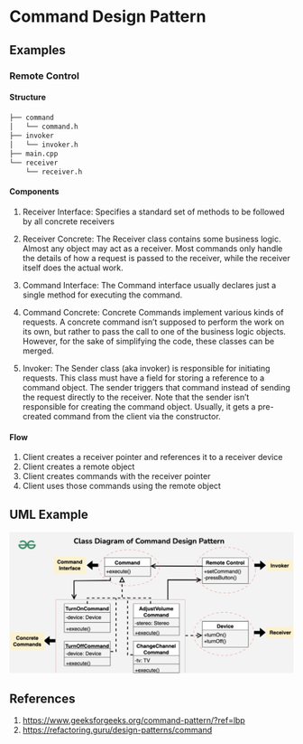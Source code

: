 # Command Design Pattern


## Examples

### Remote Control

#### Structure
```
├── command
│   └── command.h
├── invoker
│   └── invoker.h
├── main.cpp
└── receiver
    └── receiver.h
```

#### Components
1. Receiver Interface: Specifies a standard set of methods to be followed by all concrete receivers

2. Receiver Concrete: The Receiver class contains some business logic. Almost any object may act as a receiver. Most commands only handle the details of how a request is passed to the receiver, while the receiver itself does the actual work.

3. Command Interface: The Command interface usually declares just a single method for executing the command.

4. Command Concrete: Concrete Commands implement various kinds of requests. A concrete command isn’t supposed to perform the work on its own, but rather to pass the call to one of the business logic objects. However, for the sake of simplifying the code, these classes can be merged.

5. Invoker: The Sender class (aka invoker) is responsible for initiating requests. This class must have a field for storing a reference to a command object. The sender triggers that command instead of sending the request directly to the receiver. Note that the sender isn’t responsible for creating the command object. Usually, it gets a pre-created command from the client via the constructor.


#### Flow
1. Client creates a receiver pointer and references it to a receiver device
2. Client creates a remote object
3. Client creates commands with the receiver pointer
4. Client uses those commands using the remote object


## UML Example
![UML Command](../../imgs/uml-command.png)

## References
1. https://www.geeksforgeeks.org/command-pattern/?ref=lbp
2. https://refactoring.guru/design-patterns/command